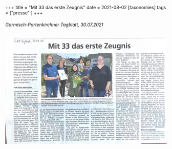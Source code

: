 +++
title = "Mit 33 das erste Zeugnis"
date = 2021-08-02
[taxonomies]
tags = ["presse" ]
+++

###### Garmisch-Partenkirchner Tagblatt, 30.07.2021

[![Zeitungsbericht vom 30. Juli 2021](images/Tagblatt_30-07-21-1024x675.jpeg)](https://volksschule-partenkirchen.de/wp-content/uploads/Tagblatt_30-07-21.pdf)
